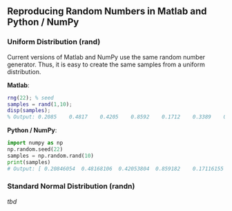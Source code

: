 ## Reproducing Random Numbers in Matlab and Python / NumPy

### Uniform Distribution (rand)

Current versions of Matlab and NumPy use the same random number generator. Thus, it is easy to create the same samples from a uniform distribution.

**Matlab**:
```matlab
rng(22); % seed
samples = rand(1,10);
disp(samples);
% Output: 0.2085    0.4817    0.4205    0.8592    0.1712    0.3389    0.2705    0.6910    0.2204    0.8120
```

**Python / NumPy**:
```python
import numpy as np
np.random.seed(22)
samples = np.random.rand(10)
print(samples)
# Output: [ 0.20846054  0.48168106  0.42053804  0.859182    0.17116155  0.33886396  0.27053283  0.69104135  0.22040452  0.81195092 ]
```

### Standard Normal Distribution (randn)

*tbd*

